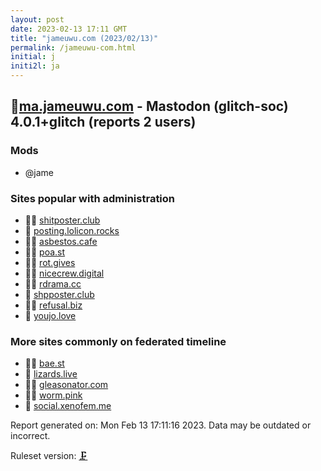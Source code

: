 ```yaml
---
layout: post
date: 2023-02-13 17:11 GMT
title: "jameuwu.com (2023/02/13)"
permalink: /jameuwu-com.html
initial: j
initi2l: ja
---
```


## 🐘[ma.jameuwu.com](https://ma.jameuwu.com) - Mastodon (glitch-soc) 4.0.1+glitch (reports 2 users)

### Mods
 * @jame

### Sites popular with administration

* 🦝🧸 [shitposter.club](/shitposter-club.html)
* 🐘 [posting.lolicon.rocks](/posting-lolicon-rocks.html)
* 🦝🧸 [asbestos.cafe](/asbestos-cafe.html)
* 🦝🧸 [poa.st](/poa-st.html)
* 🦝🧸 [rot.gives](/rot-gives.html)
* 🦝🧸 [nicecrew.digital](/nicecrew-digital.html)
* 🦝🧸 [rdrama.cc](/rdrama-cc.html)
* 🦝 [shpposter.club](/shpposter-club.html)
* 🦝🧸 [refusal.biz](/refusal-biz.html)
* 🧸 [youjo.love](/youjo-love.html)

### More sites commonly on federated timeline

* 🦝🧸 [bae.st](/bae-st.html)
* 🦝 [lizards.live](/lizards-live.html)
* 🦝🧸 [gleasonator.com](/gleasonator-com.html)
* 🦝🧸 [worm.pink](/worm-pink.html)
* 🐘 [social.xenofem.me](/social-xenofem-me.html)

Report generated on: Mon Feb 13 17:11:16 2023. Data may be outdated or incorrect.

Ruleset version: [🗜](/version-clamp)
